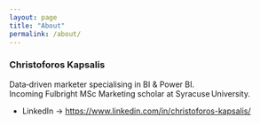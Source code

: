 ```yaml
---
layout: page
title: "About"
permalink: /about/
---
```



### Christoforos Kapsalis  

Data‑driven marketer specialising in BI & Power BI.  
Incoming Fulbright MSc Marketing scholar at Syracuse University.

* LinkedIn → <https://www.linkedin.com/in/christoforos-kapsalis/>  